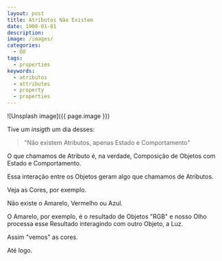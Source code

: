 ```yaml
---
layout: post
title: Atributos Não Existem
date: 1900-01-01
description:
image: /images/
categories: 
  - OO
tags:
  - properties
keywords:
  - atributos
  - attributes
  - property
  - properties
---
```


<!--more-->

![Unsplash image]({{ page.image }})  

Tive um *insigth* um dia desses:

> "Não existem Atributos, apenas Estado e Comportamento"

O que chamamos de Atributo é, na verdade, Composição de Objetos com Estado e Comportamento.

Essa interação entre os Objetos geram algo que chamamos de Atributos.

Veja as Cores, por exemplo.

Não existe o Amarelo, Vermelho ou Azul.

O Amarelo, por exemplo, é o resultado de Objetos "RGB" e nosso Olho processa esse Resultado interagindo com outro Objeto, a Luz.

Assim "vemos" as cores.

Até logo.